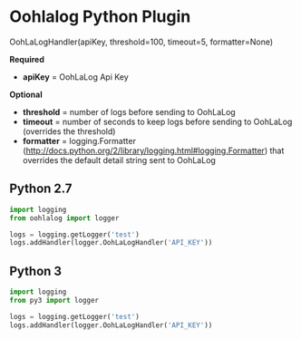 Oohlalog Python Plugin
======================


OohLaLogHandler(apiKey, threshold=100, timeout=5, formatter=None)

__Required__

* __apiKey__ = OohLaLog Api Key

__Optional__
* __threshold__ = number of logs before sending to OohLaLog
* __timeout__ = number of seconds to keep logs before sending to OohLaLog (overrides the threshold)
* __formatter__ = logging.Formatter (http://docs.python.org/2/library/logging.html#logging.Formatter) that overrides the default detail string sent to OohLaLog

## Python 2.7

```python
import logging
from oohlalog import logger

logs = logging.getLogger('test')
logs.addHandler(logger.OohLaLogHandler('API_KEY'))
```

## Python 3

```python
import logging
from py3 import logger

logs = logging.getLogger('test')
logs.addHandler(logger.OohLaLogHandler('API_KEY'))
```
